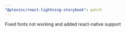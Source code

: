 ```yaml
---
"@plexinc/react-lightning-storybook": patch
---
```


Fixed fonts not working and added react-native support
